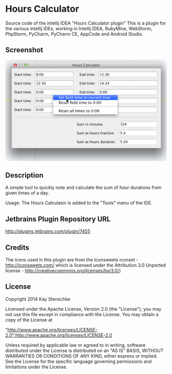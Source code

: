 Hours Calculator
================

Source code of the intellij IDEA "Hours Calculator plugin"
This is a plugin for the various intellij IDEs, working in
Intellij IDEA, RubyMine, WebStorm, PhpStorm, PyCharm, PyCharm CE, AppCode and Android Studio.


Screenshot
----------
![Hours Calculator Plugin](https://github.com/kstenschke/hourscalculator-plugin/blob/master/screenshot.png?raw=true)


Description
-----------
A simple tool to quickly note and calculate the sum of hour durations from given times of a day.

Usage: The Hours Calculator is added to the "Tools" menu of the IDE.


Jetbrains Plugin Repository URL
-------------------------------
http://plugins.jetbrains.com/plugin/7455


Credits
-------
The icons used in this plugin are from the Iconsweets iconset - http://iconsweets.com/
which is licensed under the Attribution 3.0 Unported license - http://creativecommons.org/licenses/by/3.0/)


License
-------
Copyright 2014 Kay Stenschke

Licensed under the Apache License, Version 2.0 (the "License");
you may not use this file except in compliance with the License.
You may obtain a copy of the License at

"http://www.apache.org/licenses/LICENSE-2.0":http://www.apache.org/licenses/LICENSE-2.0

Unless required by applicable law or agreed to in writing, software
distributed under the License is distributed on an "AS IS" BASIS,
WITHOUT WARRANTIES OR CONDITIONS OF ANY KIND, either express or implied.
See the License for the specific language governing permissions and
limitations under the License.
